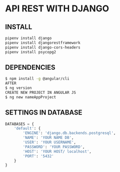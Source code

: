 # API REST WITH DJANGO



## INSTALL

```bash
pipenv install django
pipenv install djangorestframework
pipenv install django-cors-headers
pipenv install psycopg2
```
## DEPENDENCIES 
```bash
$ npm install -g @angular/cli
AFTER
$ ng version  
CREATE NEW PROJECT IN ANGULAR JS
$ ng new nameAppProject
```

## SETTINGS IN DATABASE
```python
DATABASES = {
    'default': {
        'ENGINE': 'django.db.backends.postgresql',
        'NAME': 'YOUR NAME DB',
        'USER': 'YOUR USERNAME',
        'PASSWORD': 'YOUR PASSWORD',
        'HOST': 'YOUR HOST/ localhost',
        'PORT': '5432'
    }
}
```


